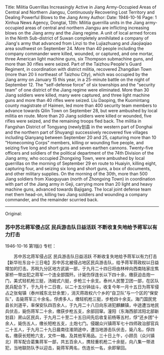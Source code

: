 Title: Militia Guerrillas Increasingly Active in Jiang Army-Occupied Areas of Central and Northern Jiangsu, Continuously Recovering Lost Territory and Dealing Powerful Blows to the Jiang Army
Author:
Date: 1946-10-16
Page: 1
Xinhua News Agency, Dongtai, 13th: Militia guerrilla units in the Jiang army-occupied areas of central and northern Jiangsu are inflicting increasing blows on the Jiang army and the Jiang regime. A unit of local armed forces in the Ninth Sub-district of Suwan completely annihilated a company of Jiang's army that advanced from Linzi to the Lujiazhuang and Jiaojiaqiao area southwest on September 24. More than 40 people including the company commander were killed, wounded, or captured, and one mortar, three American light machine guns, six Thompson submachine guns, and more than 30 rifles were seized. Part of the Taizhou People's Guard Regiment, in coordination with district militia, recovered Zhangdian Town (more than 20 li northeast of Taizhou City), which was occupied by the Jiang army on January 15 this year, in a 25-minute battle on the night of September 12. The "self-defense force" of six townships and the "security team" of one district of the Jiang regime were eliminated. More than 30 Jiang soldiers were killed, many were captured, and three light machine guns and more than 40 rifles were seized. Liu Daoping, the Kuomintang county magistrate of Haimen, led more than 400 security team members to advance towards Qilin Town on September 28, but were ambushed by local militia en route. More than 20 Jiang soldiers were killed or wounded, five rifles were seized, and the remaining troops fled back. The militia in Fangshan District of Tongyang (newly划县 in the western part of Donghai and the northern part of Shuyang) successively recovered five villages including Qianyang between September 20 and 25, capturing more than 10 "Homecoming Corps" members, killing or wounding five people, and seizing five long and short guns and seven earthen cannons. Twenty-five officers and soldiers of the political department of the 74th Division of the Jiang army, who occupied Zhongxing Town, were ambushed by local guerrillas on the morning of September 29 en route to Huaiyin, killing eight, capturing four, and seizing six long and short guns, a box of documents, and other military supplies. On the morning of the 30th, more than 500 Jiang soldiers from Xiaoguyuan (north of Zhongxing Town) in coordination with part of the Jiang army in Geji, carrying more than 20 light and heavy machine guns, advanced towards Bajigang. The local joint defense team met them head-on, killing two Jiang soldiers and wounding a company commander, and the remainder scurried back.



<hr /> 

Original: 


### 苏中苏北蒋军侵占区  民兵游击队日益活跃  不断收复失地给予蒋军以有力打击

1946-10-16
第1版()
专栏：

　　苏中苏北蒋军侵占区
    民兵游击队日益活跃
    不断收复失地给予蒋军以有力打击
    【新华社东台十三日电】苏中苏北被侵占地区民兵游击队，给予蒋军蒋政权以日益增加的打击。苏皖九分区地方武装一部，于九月二十四日将由林梓向西南陆家庄焦家桥一带出犯之蒋军一个连全部围歼。计毙伤俘连长以下四十余，缴获迫击炮一门，美式轻机枪三挺，汤姆式六挺，步枪三十余支。泰州人民警卫团一部，在区队民兵配合下，于九月十二日夜，以二十五分钟战斗，收复今年一月十五日为蒋军侵占之张甸镇（泰州城东北廿余里），消灭蒋政权六个乡的“自卫队”与一个区的“保安队”，击毙蒋军三十余名，俘虏多人，缴轻机枪三挺，步枪四十余支。海门国民党县长刘道平，率保安队四百余人，于九月二十八日向东进犯麒麟镇，中途遭当地民兵伏击，毙伤蒋军二十余，缴获步枪五支，余部回窜。潼阳（东海西部沭阳北部新划县）房山区民兵，于九月二十至二十五日间先后收复前杨等五村，俘“还乡团”十余人，毙伤五人，缴长短枪五支，土炮七门。侵踞众兴镇蒋军七十四师政治部官兵二十五人，于九月二十九日晨南往淮阴途中，遭当地游击队伏击，毙八名，俘四名，缴获长短枪六支，文件一箱，及其他军用品。三十日上午，小顾员（众兴镇北）蒋军配合葛集蒋军一部，共五百余人，携轻重机枪二十余挺，向八集一带进犯，当地联防队予以迎击，毙蒋军两名，伤连长一名，余即窜回。
